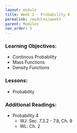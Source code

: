 ```yaml
---
layout: module
title: Week 3 - Probability 4
permalink: /modules/week3
parent: Modules
nav_order: 3
---
```


### Learning Objectives:
* Continous Probability
* Mass Functions
* Density Functions


### Lessons:
*  Probability 


### Additional Readings:
* Probability 4
    * WJ: Sec. 7.3.2 - 7.8, Ch. 9
    * WL: Ch. 2

